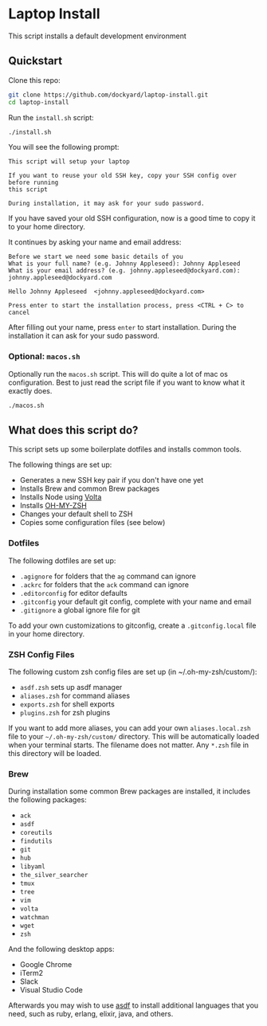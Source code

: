 # Laptop Install

This script installs a default development environment

## Quickstart

Clone this repo:

```sh
git clone https://github.com/dockyard/laptop-install.git
cd laptop-install
```

Run the `install.sh` script:

```sh
./install.sh
```

You will see the following prompt:

```text
This script will setup your laptop

If you want to reuse your old SSH key, copy your SSH config over before running
this script

During installation, it may ask for your sudo password.
```

If you have saved your old SSH configuration, now is a good time to copy it to
your home directory.

It continues by asking your name and email address:

```text
Before we start we need some basic details of you
What is your full name? (e.g. Johnny Appleseed): Johnny Appleseed
What is your email address? (e.g. johnny.appleseed@dockyard.com): johnny.appleseed@dockyard.com

Hello Johnny Appleseed  <johnny.appleseed@dockyard.com>

Press enter to start the installation process, press <CTRL + C> to cancel
```

After filling out your name, press `enter` to start installation. During the
installation it can ask for your sudo password.

### Optional: `macos.sh`

Optionally run the `macos.sh` script. This will do quite a lot of mac os
configuration. Best to just read the script file if you want to know what it
exactly does.

```sh
./macos.sh
```

## What does this script do?

This script sets up some boilerplate dotfiles and installs common tools.

The following things are set up:

* Generates a new SSH key pair if you don't have one yet
* Installs Brew and common Brew packages
* Installs Node using [Volta](https://volta.sh/)
* Installs [OH-MY-ZSH](https://ohmyz.sh/)
* Changes your default shell to ZSH
* Copies some configuration files (see below)

### Dotfiles

The following dotfiles are set up:

* `.agignore` for folders that the `ag` command can ignore
* `.ackrc` for folders that the `ack` command can ignore
* `.editorconfig` for editor defaults
* `.gitconfig` your default git config, complete with your name and email
* `.gitignore` a global ignore file for git

To add your own customizations to gitconfig, create a `.gitconfig.local` file in your home directory.

### ZSH Config Files

The following custom zsh config files are set up (in ~/.oh-my-zsh/custom/):

* `asdf.zsh` sets up asdf manager
* `aliases.zsh` for command aliases
* `exports.zsh` for shell exports
* `plugins.zsh` for zsh plugins

If you want to add more aliases, you can add your own `aliases.local.zsh` file to
your `~/.oh-my-zsh/custom/` directory. This will be automatically loaded when your terminal
starts. The filename does not matter. Any `*.zsh` file in this directory will be loaded.

### Brew

During installation some common Brew packages are installed, it includes the
following packages:

* `ack`
* `asdf`
* `coreutils`
* `findutils`
* `git`
* `hub`
* `libyaml`
* `the_silver_searcher`
* `tmux`
* `tree`
* `vim`
* `volta`
* `watchman`
* `wget`
* `zsh`

And the following desktop apps:

* Google Chrome
* iTerm2
* Slack
* Visual Studio Code

Afterwards you may wish to use [asdf](https://asdf-vm.com/) to install additional
languages that you need, such as ruby, erlang, elixir, java, and others.
